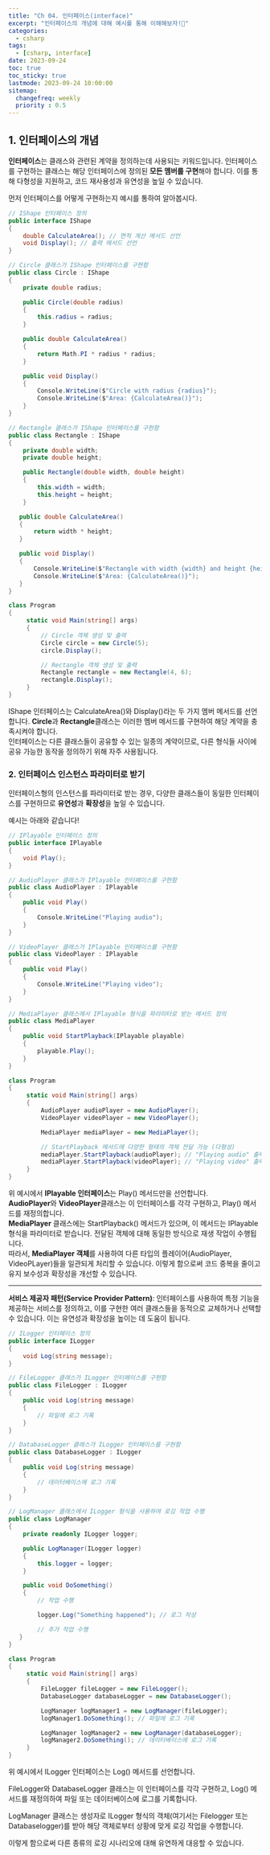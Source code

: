```yaml
---
title: "Ch 04. 인터페이스(interface)"
excerpt: "인터페이스의 개념에 대해 예시를 통해 이해해보자!🐣"
categories: 
  - csharp
tags:
  - [csharp, interface]
date: 2023-09-24
toc: true
toc_sticky: true
lastmode: 2023-09-24 10:00:00
sitemap:
  changefreq: weekly
  priority : 0.5
---
```

## 1. 인터페이스의 개념
**인터페이스**는 클래스와 관련된 계약을 정의하는데 사용되는 키워드입니다. 인터페이스를 구현하는 클래스는 해당 인터페이스에 정의된
**모든 멤버를 구현**해야 합니다. 이를 통해 다형성을 지원하고, 코드 재사용성과 유연성을 높일 수 있습니다.

먼저 인터페이스를 어떻게 구현하는지 예시를 통하여 알아봅시다.

```csharp
// IShape 인터페이스 정의
public interface IShape
{
    double CalculateArea(); // 면적 계산 메서드 선언
    void Display(); // 출력 메서드 선언
}

// Circle 클래스가 IShape 인터페이스를 구현함
public class Circle : IShape
{
    private double radius;

    public Circle(double radius)
    {
        this.radius = radius;
    }

    public double CalculateArea()
    {
        return Math.PI * radius * radius;
    }

    public void Display()
    {
        Console.WriteLine($"Circle with radius {radius}");
        Console.WriteLine($"Area: {CalculateArea()}");
    }
}

// Rectangle 클래스가 IShape 인터페이스를 구현함
public class Rectangle : IShape
{
    private double width;
    private double height;

    public Rectangle(double width, double height)
    {
        this.width = width;
        this.height = height;
    }

   public double CalculateArea()
   {
       return width * height;
   }

   public void Display()
   {
       Console.WriteLine($"Rectangle with width {width} and height {height}");
       Console.WriteLine($"Area: {CalculateArea()}");
   }
}

class Program 
{
     static void Main(string[] args)
     {
         // Circle 객체 생성 및 출력
         Circle circle = new Circle(5);
         circle.Display();

         // Rectangle 객체 생성 및 출력 
         Rectangle rectangle = new Rectangle(4, 6);
         rectangle.Display();
     }
}
```
IShape 인터페이스는 CalculateArea()와 Display()라는 두 가지 멤버 메서드를 선언합니다. **Circle**과 **Rectangle**클래스는 이러한 멤버 메서드를 구현하여 해당 계약을 충족시켜야 합니다.  
인터페이스는 다른 클래스들이 공유할 수 있는 일종의 계약이므로, 다른 형식들 사이에 공유 가능한 동작을 정의하기 위해 자주 사용됩니다.  

### 2. 인터페이스 인스턴스 파라미터로 받기
인터페이스형의 인스턴스를 파라미터로 받는 경우, 다양한 클래스들이 동일한 인터페이스를 구현하므로 **유연성**과 **확장성**을 높일 수 있습니다.
  
예시는 아래와 같습니다!  

```csharp
// IPlayable 인터페이스 정의
public interface IPlayable
{
    void Play();
}

// AudioPlayer 클래스가 IPlayable 인터페이스를 구현함
public class AudioPlayer : IPlayable
{
    public void Play()
    {
        Console.WriteLine("Playing audio");
    }
}

// VideoPlayer 클래스가 IPlayable 인터페이스를 구현함
public class VideoPlayer : IPlayable
{
    public void Play()
    {
        Console.WriteLine("Playing video");
    }
}

// MediaPlayer 클래스에서 IPlayable 형식을 파라미터로 받는 메서드 정의
public class MediaPlayer
{
    public void StartPlayback(IPlayable playable)
    {
        playable.Play();
    }
}

class Program 
{
     static void Main(string[] args)
     {
         AudioPlayer audioPlayer = new AudioPlayer();
         VideoPlayer videoPlayer = new VideoPlayer();

         MediaPlayer mediaPlayer = new MediaPlayer();

         // StartPlayback 메서드에 다양한 형태의 객체 전달 가능 (다형성)
         mediaPlayer.StartPlayback(audioPlayer); // "Playing audio" 출력
         mediaPlayer.StartPlayback(videoPlayer); // "Playing video" 출력
     }
}
```

위 예시에서 **IPlayable 인터페이스**는 Play() 메서드만을 선언합니다.  
**AudioPlayer**와 **VideoPlayer**클래스는 이 인터페이스를 각각 구현하고, Play() 메서드를 재정의합니다.  
**MediaPlayer** 클래스에는 StartPlayback() 메서드가 있으며, 이 메서드는 IPlayable 형식을 파라미터로 받습니다. 전달된 객체에 대해 동일한 방식으로 재생 작업이 수행됩니다.  
따라서, **MediaPlayer 객체**를 사용하여 다른 타입의 플레이어(AudioPlayer, VideoPLayer)들을 일관되게 처리할 수 있습니다. 이렇게 함으로써 코드 중복을 줄이고 유지 보수성과 확장성을 개선할 수 있습니다.  

---

**서비스 제공자 패턴(Service Provider Pattern)**: 인터페이스를 사용하여 특정 기능을 제공하는 서비스를 정의하고, 이를 구현한 여러 클래스들을 동적으로 교체하거나 선택할 수 있습니다. 이는 유연성과 확장성을 높이는 데 도움이 됩니다.  

```csharp
// ILogger 인터페이스 정의
public interface ILogger
{
    void Log(string message);
}

// FileLogger 클래스가 ILogger 인터페이스를 구현함
public class FileLogger : ILogger
{
    public void Log(string message)
    {
        // 파일에 로그 기록
    }
}

// DatabaseLogger 클래스가 ILogger 인터페이스를 구현함
public class DatabaseLogger : ILogger
{
    public void Log(string message)
    {
        // 데이터베이스에 로그 기록
    }
}

// LogManager 클래스에서 ILogger 형식을 사용하여 로깅 작업 수행
public class LogManager
{
    private readonly ILogger logger;

    public LogManager(ILogger logger)
    {
        this.logger = logger;
    }

    public void DoSomething()
    {
        // 작업 수행

        logger.Log("Something happened"); // 로그 작성

        // 추가 작업 수행
   }
}

class Program 
{
     static void Main(string[] args)
     {
         FileLogger fileLogger = new FileLogger();
         DatabaseLogger databaseLogger = new DatabaseLogger();

         LogManager logManager1 = new LogManager(fileLogger);
         logManager1.DoSomething(); // 파일에 로그 기록

         LogManager logManager2 = new LogManager(databaseLogger);
         logManager2.DoSomething(); // 데이터베이스에 로그 기록 
     }
}
```
위 예시에서 ILogger 인터페이스는 Log() 메서드를 선언합니다.   

FileLogger와 DatabaseLogger 클래스는 이 인터페이스를 각각 구현하고, Log() 메서드를 재정의하여 파일 또는 데이터베이스에 로그를 기록합니다.  

LogManager 클래스는 생성자로 ILogger 형식의 객체(여기서는 Filelogger 또는 Databaselogger)를 받아 해당 객체로부터 상황에 맞게 로깅 작업을 수행합니다.   

이렇게 함으로써 다른 종류의 로깅 시나리오에 대해 유연하게 대응할 수 있습니다.  
